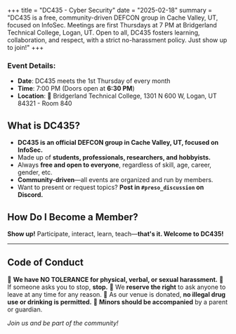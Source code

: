 +++
title = "DC435 - Cyber Security"
date = "2025-02-18"
summary = "DC435 is a free, community-driven DEFCON group in Cache Valley, UT, focused on InfoSec. Meetings are first Thursdays at 7 PM at Bridgerland Technical College, Logan, UT. Open to all, DC435 fosters learning, collaboration, and respect, with a strict no-harassment policy. Just show up to join!"
+++

### Event Details:
- **Date**: DC435 meets the 1st Thursday of every month
- **Time**: 7:00 PM (Doors open at **6:30 PM**)
- **Location**: 📍 Bridgerland Technical College, 1301 N 600 W, Logan, UT 84321 - Room 840

## What is DC435?
- **DC435 is an official DEFCON group in Cache Valley, UT, focused on InfoSec.**
- Made up of **students, professionals, researchers, and hobbyists.**
- Always **free and open to everyone**, regardless of skill, age, career, gender, etc.
- **Community-driven**—all events are organized and run by members.
- Want to present or request topics? **Post in `#preso_discussion` on Discord.**

## How Do I Become a Member?
**Show up!** Participate, interact, learn, teach—**that's it. Welcome to DC435!**

---

## Code of Conduct
🚨 **We have NO TOLERANCE for physical, verbal, or sexual harassment.**
🔹 If someone asks you to stop, **stop.**
🔹 We **reserve the right** to ask anyone to leave at any time for any reason.
🔹 As our venue is donated, **no illegal drug use or drinking is permitted.**
🔹 **Minors should be accompanied** by a parent or guardian.

*Join us and be part of the community!*
